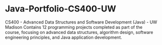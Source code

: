 # Java-Portfolio-CS400-UW
CS400 - Advanced Data Structures and Software Development (Java) - UW Madison
Contains 12 programming projects completed as part of the course, focusing on advanced data structures, algorithm design, software engineering principles, and Java application development.
